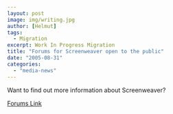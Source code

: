 ```yaml
---
layout: post
image: img/writing.jpg
author: [Helmut]
tags:
  - Migration
excerpt: Work In Progress Migration
title: "Forums for Screenweaver open to the public"
date: "2005-08-31"
categories: 
  - "media-news"
---
```


Want to find out more information about Screenweaver?

[Forums Link](http://www.vanrijkom.org/forums)
